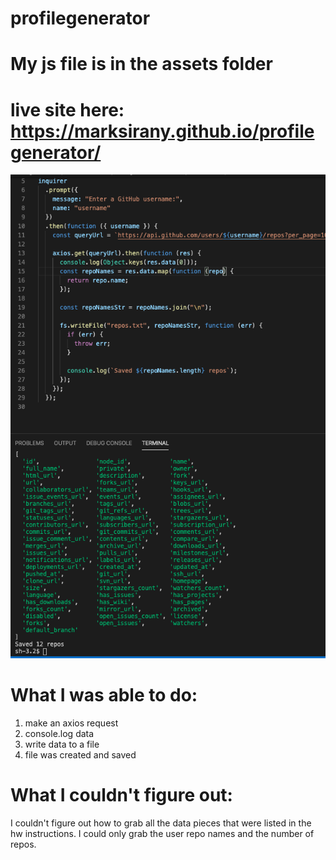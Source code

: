 # profilegenerator
# My js file is in the assets folder

# live site here: https://marksirany.github.io/profilegenerator/
![userinput pic](./screen.png)

# What I was able to do:
1. make an axios request
2. console.log data
3. write data to a file
4. file was created and saved

# What I couldn't figure out:
I couldn't figure out how to grab all the data pieces that were listed in the hw instructions. I could only grab the user repo names and the number of repos.
